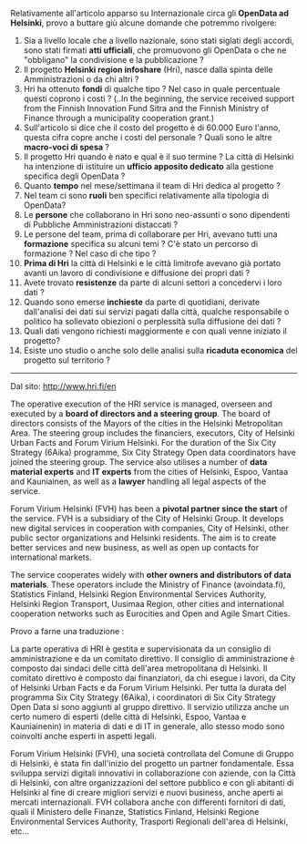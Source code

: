 Relativamente all'articolo apparso su Internazionale circa gli **OpenData ad Helsinki**, provo a buttare giù alcune domande che potremmo rivolgere:

1. Sia a livello locale che a livello nazionale, sono stati siglati degli accordi, sono stati firmati **atti ufficiali**, che promuovono gli OpenData o che ne "obbligano" la condivisione e la pubblicazione ?
2. Il progetto **Helsinki region infoshare** (Hri), nasce dalla spinta delle Amministrazioni o da chi altri ?
3. Hri ha ottenuto **fondi** di qualche tipo ? Nel caso in quale percentuale questi coprono i costi ?
   (..In the beginning, the service received support from the Finnish Innovation Fund Sitra and the Finnish Ministry of Finance through a municipality cooperation grant.)
4. Sull'articolo si dice che il costo del progetto è di 60.000 Euro l'anno, questa cifra copre anche i costi del personale ? Quali sono le altre **macro-voci di spesa** ?
5. Il progetto Hri quando è nato e qual è il suo termine ? La città di Helsinki ha intenzione di istituire un **ufficio apposito dedicato** alla gestione specifica degli OpenData ?
6. Quanto **tempo** nel mese/settimana il team di Hri dedica al progetto ?
7. Nel team ci sono **ruoli** ben specifici relativamente alla tipologia di OpenData?
8. Le **persone** che collaborano in Hri sono neo-assunti o sono dipendenti di Pubbliche Amministrazioni distaccati ?
9. Le persone del team, prima di collaborare per Hri, avevano tutti una **formazione** specifica su alcuni temi ? C'è stato un percorso di formazione ? Nel caso di che tipo ?
10. **Prima di Hri** la città di Helsinki e le città limitrofe avevano già portato avanti un lavoro di condivisione e diffusione dei propri dati ?
11. Avete trovato **resistenze** da parte di alcuni settori a concedervi i loro dati ?
12. Quando sono emerse **inchieste** da parte di quotidiani, derivate dall'analisi dei dati sui servizi pagati dalla città, qualche responsabile o politico ha sollevato obiezioni o perplessità sulla diffusione dei dati ?
13. Quali dati vengono richiesti maggiormente e con quali venne iniziato il progetto? 
14. Esiste uno studio o anche solo delle analisi sulla **ricaduta economica** del progetto sul territorio ?

---------------------------------------------------------

Dal sito: http://www.hri.fi/en

The operative execution of the HRI service is managed, overseen and executed by a **board of directors and a steering group**. The board of directors consists of the Mayors of the cities in the Helsinki Metropolitan Area. The steering group includes the financiers, executors, City of Helsinki Urban Facts and Forum Virium Helsinki. For the duration of the Six City Strategy (6Aika) programme, Six City Strategy Open data coordinators have joined the steering group. The service also utilises a number of **data material experts** and **IT experts** from the cities of Helsinki, Espoo, Vantaa and Kauniainen, as well as a **lawyer** handling all legal aspects of the service.

Forum Virium Helsinki (FVH) has been a **pivotal partner since the start** of the service. FVH is a subsidiary of the City of Helsinki Group. It develops new digital services in cooperation with companies, City of Helsinki, other public sector organizations and Helsinki residents. The aim is to create better services and new business, as well as open up contacts for international markets.

The service cooperates widely with **other owners and distributors of data materials**. These operators include the Ministry of Finance (avoindata.fi), Statistics Finland, Helsinki Region Environmental Services Authority, Helsinki Region Transport, Uusimaa Region, other cities and international cooperation networks such as Eurocities and Open and Agile Smart Cities.

Provo a farne una traduzione : 

La parte operativa di HRI è gestita e supervisionata da un consiglio di amministrazione e da un comitato direttivo.
Il consiglio di amministrazione è composto dai sindaci delle città dell'area metropolitana di Helsinki. Il comitato direttivo è composto dai finanziatori, da chi esegue i lavori, da City of Helsinki Urban Facts e da Forum Virium Helsinki.
Per tutta la durata del programma Six City Strategy (6Aika), i coordinatori di Six City Strategy Open Data si sono aggiunti al gruppo direttivo.
Il servizio utilizza anche un certo numero di esperti (delle città di Helsinki, Espoo, Vantaa e Kauniainenin) in materia di dati e di IT in generale, allo stesso modo sono coinvolti anche esperti in aspetti legali.

Forum Virium Helsinki (FVH), una società controllata del Comune di Gruppo di Helsinki, è stata fin dall'inizio del progetto un partner fondamentale. Essa sviluppa servizi digitali innovativi in collaborazione con aziende, con la Città di Helsinki, con altre organizzazioni del settore pubblico e con gli abitanti di Helsinki al fine di creare migliori servizi e nuovi business,
 anche aperti ai mercati internazionali. FVH collabora anche con differenti fornitori di dati, quali il Ministero delle Finanze, Statistics Finland, Helsinki Regione Environmental Services Authority, Trasporti Regionali dell'area di Helsinki,  etc...
 
